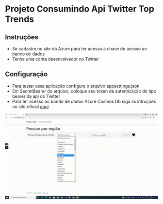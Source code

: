 # Projeto Consumindo Api Twitter Top Trends
## Instruções
* Se cadastre no site da Azure para ter acesso a chave de acesso ao banco de dados
* Tenha uma conta desenvolvedor no Twitter

## Configuração
* Para testar essa aplicação configure o arquivo appsettings.json
* Em SecretBearer do arquivo, coloque seu token de autenticação do tipo bearer da api do Twitter
* Para ter acesso ao bando de dados Azure Cosmos Db siga as intruções no site oficial [aqui](https://docs.microsoft.com/pt-pt/azure/cosmos-db/sql/sql-api-dotnet-application)

![Alt Text]( https://github.com/Ramon9825/projeto-consumindo-api-twitter/blob/main/Twitter.Web/wwwroot/consumindo-api-twitter.gif )
